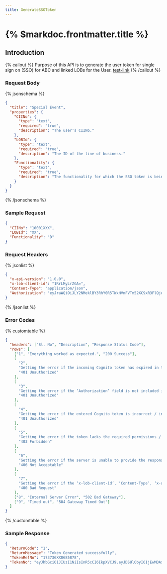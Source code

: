 ```yaml
---
title: GenerateSSOToken
---
```


# {% $markdoc.frontmatter.title %}

## Introduction

{% callout %}
Purpose of this API is to generate the user token for single sign on (SSO) for ABC and linked LOBs for the User.
[test-link](https://url-here.org)
{% /callout %}

### Request Body

{% jsonschema   %}

```json
{
  "title": "Special Event",
  "properties": {
    "CIINo": {
      "type": "text",
      "required": "true",
      "description": "The user's CIINo."
    },
    "LOBId": {
      "type": "text",
      "required": "true",
      "description": "The ID of the line of business."
    },
    "Functionality": {
      "type": "text",
      "required": "true",
      "description": "The functionality for which the SSO token is being generated"
    }
  }
}
```

{% /jsonschema %}

### Sample Request

```json
{
  "CIINo": "10001XXX",
  "LOBId": "XX",
  "Functionality": "D"
}
```

### Request Headers

{% jsonlist %}

```json
{
  "x-api-version": "1.0.0",
  "x-lob-client-id": "1RrLMyLrZGA=",
  "Content-Type": "application/json",
  "Authorization": "eyJraWQiOiJLY2NMeklBY3RhY0R5TWxHVmFVTm52XC9xR3FlQjd2cnNwSWF3a0Z0M21ZND0iLCJhbGciOiJSUzI1NiJ9.eyJzdWIiOiIzbXUzOXZ1cTJhYmdyMmhkaDlsZGNxMzUyOSI"
}
```

{% /jsonlist %}

### Error Codes

{% customtable %}

```json
{
  "headers": ["Sl. No", "Description", "Response Status Code"],
  "rows": [
    ["1", "Everything worked as expected.", "200 Success"],
    [
      "2",
      "Getting the error if the incoming Cognito token has expired in the API.",
      "401 Unauthorized"
    ],
    [
      "3",
      "Getting the error if the ‘Authorization’ field is not included in the headers of the API.",
      "401 Unauthorized"
    ],
    [
      "4",
      "Getting the error if the entered Cognito token is incorrect / incorrect signature / mismatched issuer / blank in the API.",
      "401 Unauthorized"
    ],
    [
      "5",
      "Getting the error if the token lacks the required permissions / correct credential configuration for specific APIs.",
      "403 Forbidden"
    ],
    [
      "6",
      "Getting the error if the server is unable to provide the response (It may be IP restricted or the domain may be incorrect).",
      "406 Not Acceptable"
    ],
    [
      "7",
      "Getting the error if the ‘x-lob-client-id’, ‘Content-Type’, ‘x-api-version’ field is not included in the header of the API.",
      "400 Bad Request"
    ],
    ["8", "Internal Server Error", "502 Bad Gateway"],
    ["9", "Timed out", "504 Gateway Timed Out"]
  ]
}
```

{% /customtable %}

### Sample Response

```json
{
  "ReturnCode": "1",
  "ReturnMessage": "Token Generated successfully",
  "TokenRefNo": "173736XX8685878",
  "TokenNo": "eyJhbGciOiJIUzI1NiIsInR5cCI6IkpXVCJ9.eyJDSUlObyI6IjEwMDAxMDA0IiwiTE9CSWQiOiIwMSIsIkZ1bmN0aW9uYWxpdHkiOiJEIiwiRGF0ZSI6IjIwMjUtMDEtMjBUMDg6NDk6NDYuNzU2WiIsImlhdCI6MTczNzM2Mjk4NiwiZXhwIjoxNzM3MzY2NTg2fQ.19jRSvaXzRBo0CUFx-Fv20Sl_k"
}
```
